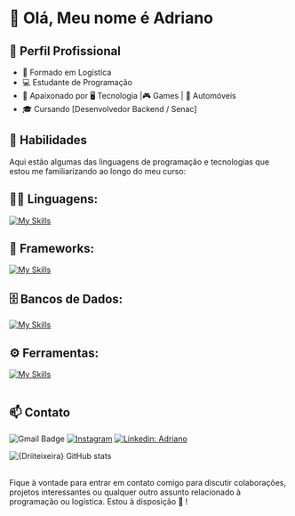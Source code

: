 # 👋 Olá, Meu nome é Adriano 

## 💼 Perfil Profissional

- 🚛 Formado em Logística
- 💻 Estudante de Programação
- 🤍 Apaixonado por 🖥️ Tecnologia |🎮 Games | 🔰 Automóveis 
- 🎓 Cursando [Desenvolvedor Backend / Senac]

## 🚀 Habilidades

Aqui estão algumas das linguagens de programação e tecnologias que estou me familiarizando ao longo do meu curso:

## 👨‍💻 Linguagens: 
[![My Skills](https://skillicons.dev/icons?i=javascript)](https://skillicons.dev)

## 🧰 Frameworks: 
[![My Skills](https://skillicons.dev/icons?i=react)](https://skillicons.dev)

## 🗄️ Bancos de Dados: 
[![My Skills](https://skillicons.dev/icons?i=mysql,mongo)](https://skillicons.dev)
## ⚙️ Ferramentas:
[![My Skills](https://skillicons.dev/icons?i=git,github,nodejs,vscode)](https://skillicons.dev)<br><br>

## 📫 Contato

![Gmail Badge](https://img.shields.io/badge/-adriano.rodrigo.teixeira@gmail.com-006bed?style=flat-square&logo=Gmail&logoColor=white&link=mailto:{SeuEmail})
[![Instagram](https://img.shields.io/badge/-@Driiteixeiraa_-purple?style=flat-square&logo=Instagram&logoColor=white&link={Link})]({Link})
[![Linkedin: Adriano](https://img.shields.io/badge/-Adriano-blue?style=flat-square&logo=Linkedin&logoColor=white&link=https://www.linkedin.com/in/adriano-teixeira-2a7545257/)](https://www.linkedin.com/in/adriano-teixeira-2a7545257)


![{Driiteixeira} GitHub stats](https://github-readme-stats.vercel.app/api?username=Driiteixeira\&rank_icon=github) <br><br>

Fique à vontade para entrar em contato comigo para discutir colaborações, projetos interessantes ou qualquer outro assunto relacionado à programação ou logística. Estou à disposição 🤝 ! 
